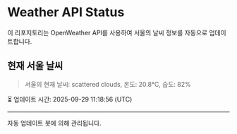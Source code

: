 
# Weather API Status

이 리포지토리는 OpenWeather API를 사용하여 서울의 날씨 정보를 자동으로 업데이트합니다.

## 현재 서울 날씨
> 서울의 현재 날씨: scattered clouds, 온도: 20.8°C, 습도: 82%

⏳ 업데이트 시간: 2025-09-29 11:18:56 (UTC)

---
자동 업데이트 봇에 의해 관리됩니다.
